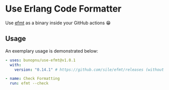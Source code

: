 # Use Erlang Code Formatter

Use [efmt](https://github.com/sile/efmt) as a binary inside your GitHub actions 😁

## Usage

An exemplary usage is demonstrated below:

```yaml
- uses: bunopnu/use-efmt@v1.0.1
  with:
    version: "0.14.1" # https://github.com/sile/efmt/releases (without the "v" prefix)

- name: Check Formatting
  run: efmt --check
```
